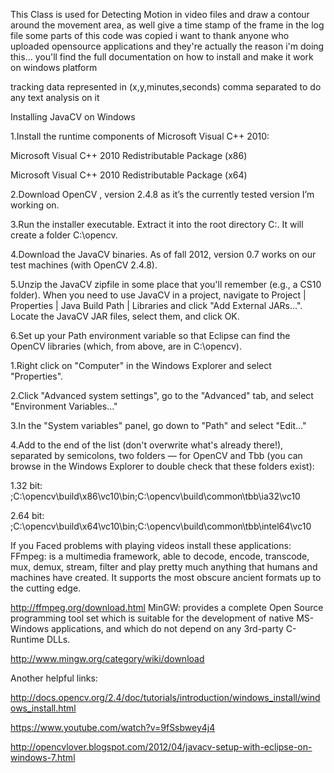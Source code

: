 This Class is used for Detecting Motion in video files and 
draw a contour around the movement area, as well give a time stamp of the frame in the log file
some parts of this code was copied i want to thank anyone who uploaded opensource applications and they're actually the reason i'm doing this...
you'll find the full documentation on how to install and make it work on windows platform

tracking data represented in (x,y,minutes,seconds) comma separated to do any text analysis on it

Installing JavaCV on Windows

1.Install the runtime components of Microsoft Visual C++ 2010:

Microsoft Visual C++ 2010 Redistributable Package (x86)

Microsoft Visual C++ 2010 Redistributable Package (x64) 

2.Download OpenCV , version 2.4.8 as it’s the currently tested version I’m working on.

3.Run the installer executable. Extract it into the root directory C:\. It will create a folder C:\opencv.

4.Download the JavaCV binaries. As of fall 2012, version 0.7 works on our test machines (with OpenCV 2.4.8).

5.Unzip the JavaCV zipfile in some place that you'll remember (e.g., a CS10 folder). When you need to use JavaCV in a project, navigate to Project | Properties | Java Build Path | Libraries and click "Add External JARs...". Locate the JavaCV JAR files, select them, and click OK.

6.Set up your Path environment variable so that Eclipse can find the OpenCV libraries (which, from above, are in C:\opencv).

1.Right click on "Computer" in the Windows Explorer and select "Properties".

2.Click "Advanced system settings", go to the "Advanced" tab, and select "Environment Variables..."

3.In the "System variables" panel, go down to "Path" and select "Edit..."

4.Add to the end of the list (don't overwrite what's already there!), separated by semicolons, two folders — for OpenCV and Tbb (you can browse in the Windows Explorer to double check that these folders exist):

1.32 bit:
;C:\opencv\build\x86\vc10\bin;C:\opencv\build\common\tbb\ia32\vc10

2.64 bit:
;C:\opencv\build\x64\vc10\bin;C:\opencv\build\common\tbb\intel64\vc10

If you Faced problems with playing videos install these applications: FFmpeg: is a multimedia framework, able to decode, encode, transcode, mux, demux, stream, filter and play pretty much anything that humans and machines have created. It supports the most obscure ancient formats up to the cutting edge.

http://ffmpeg.org/download.html MinGW: provides a complete Open Source programming tool set which is suitable for the development of native MS-Windows applications, and which do not depend on any 3rd-party C-Runtime DLLs.

http://www.mingw.org/category/wiki/download 

Another helpful links:

http://docs.opencv.org/2.4/doc/tutorials/introduction/windows_install/windows_install.html

https://www.youtube.com/watch?v=9fSsbwey4j4

http://opencvlover.blogspot.com/2012/04/javacv-setup-with-eclipse-on-windows-7.html
